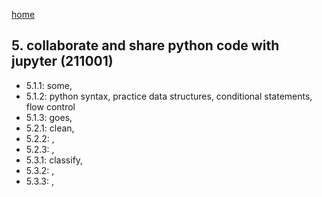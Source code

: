 [home](https://nils-holmberg.github.io/sfac-py/)

## 5. collaborate and share python code with jupyter (211001)

- 5.1.1: some, 
- 5.1.2: python syntax, practice data structures, conditional statements, flow control
- 5.1.3: goes, 
- 5.2.1: clean, 
- 5.2.2: , 
- 5.2.3: , 
- 5.3.1: classify, 
- 5.3.2: , 
- 5.3.3: , 
